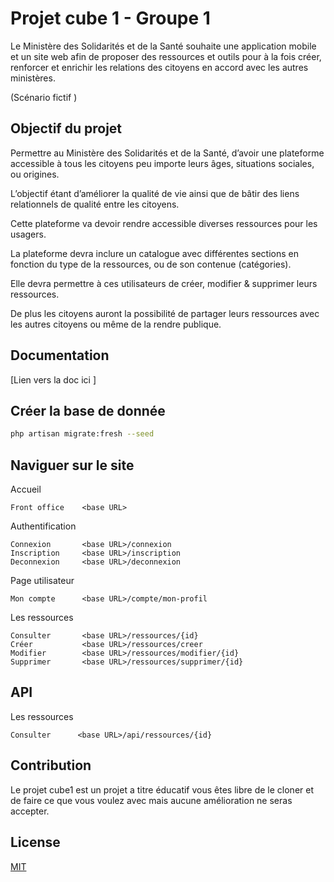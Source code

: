 # Projet cube 1 - Groupe 1

Le Ministère des Solidarités et de la Santé souhaite une application mobile et un site web afin de proposer des ressources et outils pour à la fois créer, renforcer et enrichir les relations des citoyens en accord avec les autres ministères. 

(Scénario fictif )

## Objectif du projet

Permettre au Ministère des Solidarités et de la Santé, d’avoir une plateforme accessible à tous les citoyens peu importe leurs âges, situations sociales, ou origines. 

L’objectif étant d’améliorer la qualité de vie ainsi que de bâtir des liens relationnels de qualité entre les citoyens. 

Cette plateforme va devoir rendre accessible diverses ressources pour les usagers. 

La plateforme devra inclure un catalogue avec différentes sections en fonction du type de la ressources, ou de son contenue (catégories). 

Elle devra permettre à ces utilisateurs de créer, modifier & supprimer leurs ressources. 

De plus les citoyens auront la possibilité de partager leurs ressources avec les autres citoyens ou même de la rendre publique. 

## Documentation

[Lien vers la doc ici ]

## Créer la base de donnée

```bash
php artisan migrate:fresh --seed 
```

## Naviguer sur le site
Accueil 
```
Front office    <base URL>
```


Authentification
```
Connexion       <base URL>/connexion
Inscription     <base URL>/inscription
Deconnexion     <base URL>/deconnexion
```

Page utilisateur
```
Mon compte      <base URL>/compte/mon-profil
```

Les ressources
```
Consulter       <base URL>/ressources/{id}
Créer           <base URL>/ressources/creer
Modifier        <base URL>/ressources/modifier/{id}
Supprimer       <base URL>/ressources/supprimer/{id}
```


## API

Les ressources
```
Consulter      <base URL>/api/ressources/{id}
```

## Contribution
Le projet cube1 est un projet a titre éducatif vous êtes libre de le cloner et de faire ce que vous voulez avec mais aucune amélioration ne seras accepter. 

## License
[MIT](https://choosealicense.com/licenses/mit/)
